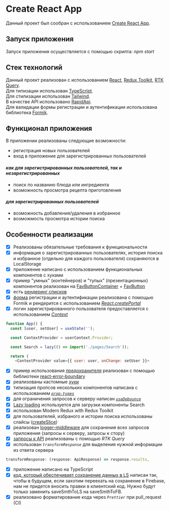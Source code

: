 # Create React App

Данный проект был сообран с использованием [Create React App](https://github.com/facebook/create-react-app).

## Запуск приложения

Запуск приложения осуществляется с помощью скрипта: _npm start_

## Стек технологий

Данный проект реализован с использованием [React](https://react.dev/), [Redux Toolkit](https://redux-toolkit.js.org/), [RTK Query](https://redux-toolkit.js.org/rtk-query/overview).  
Для типизации использован [TypeScript](https://www.typescriptlang.org/).  
Для стилизации использован [Tailwind](https://tailwindcss.com/docs/guides/create-react-app).  
В качестве API использовано [RapidApi](https://rapidapi.com/apidojo/api/tasty).  
Для валидации формы регистрации и аутентификации использована библиотека [Formik](https://formik.org/).

## Функционал приложения

В приложении реализованы следующие возможности:

-   регистрация новых пользователей
-   вход в приложение для зарегистрированных пользователей

#### _как для зарегистрированных пользователей, так и незарегистрированных_

-   поиск по названию блюда или ингредиента
-   возможность просмотра рецепта приготовления

#### _для зарегистрированных пользователей_

-   возможность добавления/удаления в избранное
-   возможмость просмотра истории поиска

## Особенности реализации

-   [x] Реализованы обязательные требования к функциональности
-   [x] информация о зарегистрированных пользователях, история поиска и избранное (отдельно для каждого пользователя) сохраняются в LocalStorage
-   [x] приложение написано с использованием функциональных компонентов с хуками
-   [x] пример "умных" (контейнеров) и "тупых" (презентационных) компонентов реализован на [FavButtonContainer](https://github.com/Sorokindrew/react_rtk/blob/main/src/components/FavButtonContainer.tsx) + [FavButton](https://github.com/Sorokindrew/react_rtk/blob/main/src/components/FavButton.tsx)
-   [x] есть [рендеринг списков](https://github.com/Sorokindrew/react_rtk/blob/main/src/components/Content.tsx)
-   [x] [форма](https://github.com/Sorokindrew/react_rtk/blob/main/src/components/AuthorizationForm/AuthorizationForm.tsx) регистрации и аутентификации реализована с помощью Formik и рендерится с использованием [_React.createPortal_](https://github.com/Sorokindrew/react_rtk/blob/main/src/components/Modal.tsx)
-   [x] логин зарегистрированного пользователя предоставляется с использованием [_Context_](https://github.com/Sorokindrew/react_rtk/blob/main/src/context/userContext.ts)

```javascript
function App() {
  const [user, setUser] = useState('');

  const ContextProvider = userContext.Provider;

  const Search = lazy(() => import('./pages/Search'));

  return (
    <ContextProvider value={{ user: user, onChange: setUser }}>
```

-   [x] пример использования [предохранителя](https://github.com/Sorokindrew/react_rtk/blob/main/src/App.tsx) реализован с помощью библиотеки [react-error-boundary](https://www.npmjs.com/package/react-error-boundary)
-   [x] реализованы кастомные [хуки](https://github.com/Sorokindrew/react_rtk/tree/main/src/hooks)
-   [x] типизация пропсов нескольких компонентов написана с использованием [_`prop-types`_](https://github.com/Sorokindrew/react_rtk/blob/main/src/components/Authorization/Authorization.jsx)
-   [x] для ограничения запросов к серверу написан [_`useDebounce`_](https://github.com/Sorokindrew/react_rtk/blob/main/src/hooks/useDebounce.ts)
-   [x] [Lazy loading](https://github.com/Sorokindrew/react_rtk/blob/main/src/App.tsx) используется для загрузки компоненты Search
-   [x] использован Modern Redux with Redux Toolkit
-   [x] для пользователей, избраного и истории поиска использованы слайсы ([createSlice](https://github.com/Sorokindrew/react_rtk/tree/main/src/store))
-   [x] реализован [logger-middleware](https://github.com/Sorokindrew/react_rtk/blob/main/src/utils/logger.ts) для сохранения всех запросов приложения (запросы к серверу, запросы к стору)
-   [x] [запросы к API](https://github.com/Sorokindrew/react_rtk/blob/main/src/store/api/api.ts) реализованы с помощью _RTK Query_
-   [x] использован _`transformResponse`_ для выделения нужной информации из ответа сервера

```javascript
transformResponse: (response: ApiResponse) => response.results,
```

-   [x] приложение написано на TypeScript
-   [x] [код, который обеспечивает сохранение данных в LS](https://github.com/Sorokindrew/react_rtk/blob/main/src/utils/changeLS.ts) написан так, чтобы в будущем, если захотим переехать на сохранение в Firebase, нам не придется вносить правки в клиентский код. Нужно будут только заменить saveSmthToLS на saveSmthToFB.
-   [x] реализовано форматирование кода через _`Prettier`_ при pull_request (CI)
